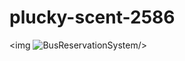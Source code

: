 # plucky-scent-2586
<img ![BusReservationSystem](https://user-images.githubusercontent.com/112774297/236652168-cb30dbb6-1034-457f-be0b-cdad58838eb3.png)/>
